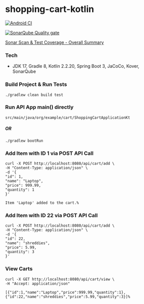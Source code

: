 # shopping-cart-kotlin

[![Android CI](https://github.com/conorheffron/shopping-cart-kotlin/actions/workflows/android.yml/badge.svg)](https://github.com/conorheffron/shopping-cart-kotlin/actions/workflows/android.yml)

[![SonarQube Quality gate](https://sonarcloud.io/api/project_badges/quality_gate?project=conorheffron_shopping-cart-kotlin)](https://sonarcloud.io/summary/new_code?id=conorheffron_shopping-cart-kotlin)

[Sonar Scan & Test Coverage - Overall Summary](https://sonarcloud.io/summary/overall?id=conorheffron_shopping-cart-kotlin&branch=main)

### Tech
 - JDK 17, Gradle 8, Kotlin 2.2.20, Spring Boot 3, JaCoCo, Kover, SonarQube

### Build Project & Run Tests
```
./gradlew clean build test
```

### Run API App main() directly
```
src/main/java/org/example/cart/ShoppingCartApplicationKt
```
  ##### OR
```
./gradlew bootRun
```

### Add Item with ID 1 via POST API Call
```
curl -X POST http://localhost:8080/api/cart/add \
-H "Content-Type: application/json" \
-d '{
"id": 1,
"name": "Laptop",
"price": 999.99,
"quantity": 1
}'

Item 'Laptop' added to the cart.%  
```

### Add Item with ID 22 via POST API Call
```
curl -X POST http://localhost:8080/api/cart/add \
-H "Content-Type: application/json" \
-d '{
"id": 22,
"name": "shreddies",
"price": 5.99,
"quantity": 3
}'
```
### View Carts
```
curl -X GET http://localhost:8080/api/cart/view \
-H "Accept: application/json"

[{"id":1,"name":"Laptop","price":999.99,"quantity":1},{"id":22,"name":"shreddies","price":5.99,"quantity":3}]%      
```
